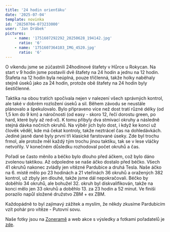 ```yaml
---
title: '24 hodin orienťáku'
date: '2025-07-04'
template: novinka
id: '20250704-073233000'
user: 'Jan Drábek'
pictures:
    - name: '1751607292292_20250628_194142.jpg'
      ratio: '6'
    - name: '1751607364103_IMG_4520.jpg'
      ratio: '6'
---
```

O víkendu jsme se zúčastnili 24hodinové štafety v Hůrce u Rokycan. Na start v 9 hodin jsme postavili dvě štafety na 24 hodin a jednu na 12 hodin. Štafeta na 12 hodin byla neúplná, pouze tříčlenná, takže holky naběhaly stejně úseků jako za 24 hodin, protože obě štafety na 24 hodin byly šestičlenné.

Taktika na obou tratích spočívala nejen v nalezení všech správných kontrol, ale také v dobrém rozložení úseků a sil. Během závodu se neustále plánovalo a špekulovalo. Bylo připraveno více než dost tratí různé délky (od 1,5 km do 9 km) a náročnosti (od easy - skoro 12, řečí dorostu green, po hard, které byly až red-xl). K tomu přibyly dva stmívací okruhy a následně stejná dávka nočních okruhů. Na výběr jich bylo dost, i když ke konci už člověk věděl, kde má čekat kontroly, takže neztrácel čas na dohledávkách. Jediné jasně dané byly první tři klasické farstované úseky. Zde byl trochu frmol, ale protože měl každý tým trochu jinou taktiku, tak se v lese vláčky netvořily. V konečném důsledku rozhodoval počet okruhů a čas.

Pořadí se často měnilo a béčko bylo dlouho před áčkem, což bylo dáno zvolenou taktikou. Až odpoledne se naše áčko dostalo před béčko. Všech 41 okruhů nakonec zvládly jen vítězné Pardubice a druhá Tesla. Naše áčko na 6. místě mělo po 23 hodinách a 21 vteřinách 36 okruhů a oražených 382 kontrol, už zbyly jen dlouhé, takže jsme dál nepokračovali. Béčko by doběhlo 34 okruhů, ale bohužel 32. okruh byl diskvalifikován, takže na konci mělo jen 33 okruhů a doběhlo 13. za 23 hodin a 52 minut. Ve finiši porazilo napůl složené družstvo ZBM + ex ZBM.

Každopádně to byl zajímavý zážitek a myslím, že někdy zkusíme Pardubicím vzít pohár pro vítěze - Putovní sovu.

Naše fotky jsou na [Zoneramě](https://eu.zonerama.com/SKBrnoZabovresky/Album/13494092) a web akce s výsledky a fotkami pořadatelů je [zde](https://24ob.cz/).
